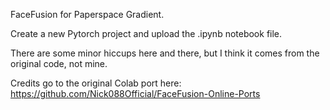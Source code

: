 FaceFusion for Paperspace Gradient.

Create a new Pytorch project and upload the .ipynb notebook file.

There are some minor hiccups here and there, but I think it comes from the original code, not mine.

Credits go to the original Colab port here: https://github.com/Nick088Official/FaceFusion-Online-Ports
